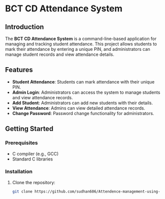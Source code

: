 # BCT CD Attendance System

## Introduction

The **BCT CD Attendance System** is a command-line-based application for managing and tracking student attendance. This project allows students to mark their attendance by entering a unique PIN, and administrators can manage student records and view attendance details.

## Features

- **Student Attendance**: Students can mark attendance with their unique PIN.
- **Admin Login**: Administrators can access the system to manage students and view attendance records.
- **Add Student**: Administrators can add new students with their details.
- **View Attendance**: Admins can view detailed attendance records.
- **Change Password**: Password change functionality for administrators.

## Getting Started

### Prerequisites

- C compiler (e.g., GCC)
- Standard C libraries

### Installation

1. Clone the repository:

   ```bash
   git clone https://github.com/sudhan606/Attendence-management-using-C.git
